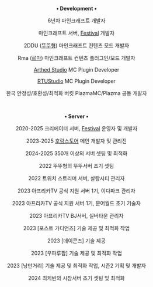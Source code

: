 <div align="center">
  <p>
    <p><strong>• Development •</strong></p>
    <p>6년차 마인크래프트 개발자</p>
    <p>마인크래프트 서버, <a href="https://site.rtuserver.kr">Festival</a> 개발자</p>
    <p>2DDU (<a href="https://youtube.com/@2ddu">뚜뚜형</a>) 마인크래프트 컨텐츠 모드 개발자</p>
    <p>Rma (<a href="https://youtube.com/@RmaGodH">르마</a>) 마인크래프트 컨텐츠 플러그인/모드 개발자</p>
    <p><a href="https://github.com/Arthed-Studios">Arthed Studio<a> MC Plugin Developer</p>
    <p><a href="https://github.com/RTUStudio">RTUStudio<a> MC Plugin Developer</p>
    <p>한국 안정성/호환성/최적화 버킷 PlazmaMC/Plazma 공동 개발자</p>
  </p>
  <br>
  <p>
    <p><strong>• Server •</strong></p>
    <p>2020-2025 크리에이터 서버, <a href="https://site.rtuserver.kr">Festival</a> 운영자 및 개발자</p>
    <p>2023-2025 <a href="https://discord.gg/rkVFwR9kEt">호랑스토어</a> 메인 개발자 및 관리진</p>
    <p>2024-2025 350개 이상의 서버 셋팅 및 최적화</p>
    <p>2022 뚜뚜형의 뚜뚜서버 초기 셋팅</p>
    <p>2022 트위치 스트리머 서버, 살랑시티 관리자</p>
    <p>2023 아프리카TV 공식 지원 서버 1기, 이다파크 관리자</p>
    <p>2023 아프리카TV 공식 지원 서버 1기, 문어월드 초기 기술자</p>
    <p>2023 아프리카TV BJ서버, 실버타운 관리자</p>
    <p>2023 [포스트 가디언즈] 기술 제공 및 최적화 작업</p>
    <p>2023 [데이콘즈] 기술 제공</p>
    <p>2023 [우파루팜] 기술 제공 및 최적화 작업</p>
    <p>2023 [낭만거리] 기술 제공 및 최적화 작업, 시즌2 기획 및 개발자</p>
    <p>2024 최케빈의 시참서버 초기 셋팅 및 최적화</p>
  </p>
  <br>
<p>
